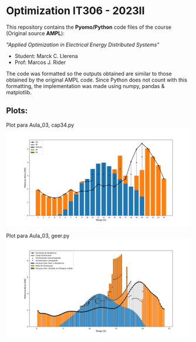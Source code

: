 <h1>Optimization IT306 - 2023II</h1>

This repository contains the <b>Pyomo/Python</b> code files of the course (Original source <b>AMPL</b>):

 <i>"Applied Optimization in Electrical Energy Distributed Systems"</i>

- Student: Marck C. Llerena
- Prof: Marcos J. Rider

The code was formatted so the outputs obtained are similar to those obtained by the original AMPL code.
Since Python does not count with this formatting, the implementation was made using numpy, pandas & matplotlib.

## Plots:

Plot para Aula_03, cap34.py
<img src="imgs/cap34.png">

Plot para Aula_03, geer.py
<img src="imgs/geer.png">
